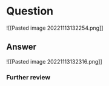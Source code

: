# Question
![[Pasted image 20221113132254.png]]
## Answer
![[Pasted image 20221113132316.png]]

### Further review
